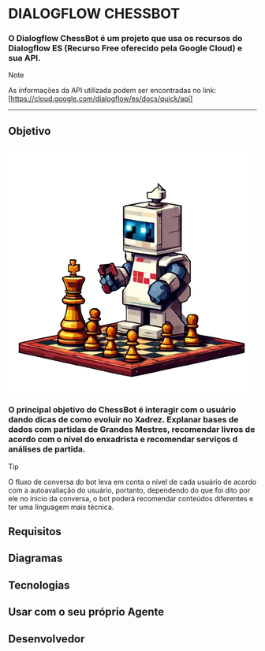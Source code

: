 # DIALOGFLOW CHESSBOT

### O Dialogflow ChessBot é um projeto que usa os recursos do Dialogflow ES (Recurso Free oferecido pela Google Cloud) e sua API.  


> [!NOTE]  
> As informações da API utilizada podem ser encontradas no link: [https://cloud.google.com/dialogflow/es/docs/quick/api]

---

## Objetivo
![bot](assets/bot.png)
<h3>O principal objetivo do ChessBot é interagir com o usuário dando dicas de como evoluir no Xadrez. Explanar bases de dados com partidas de Grandes Mestres, recomendar livros de acordo com o nível do enxadrista e recomendar serviços d análises de partida.</h3>

> [!TIP]
> O fluxo de conversa do bot leva em conta o nível de cada usuário de acordo com a autoavaliação do usuário, portanto, dependendo do que foi dito por ele no ínicio da conversa, o bot poderá recomendar conteúdos diferentes e ter uma linguagem mais técnica.

</div>

## Requisitos

## Diagramas

## Tecnologias


## Usar com o seu próprio Agente



## Desenvolvedor